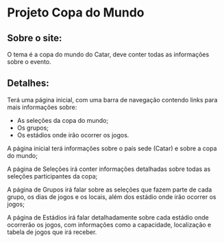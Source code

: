 # Projeto Copa do Mundo
## Sobre o site:
  O tema é a copa do mundo do Catar, deve conter todas as informações sobre o evento.
## Detalhes:
  Terá uma página inicial, com uma barra de navegação contendo links para mais informações sobre:
  - As seleções da copa do mundo;
  - Os grupos;
  - Os estádios onde irão ocorrer os jogos.
  
  A página inicial terá informações sobre o país sede (Catar) e sobre a copa do mundo;
  
  A página de Seleções irá conter informações detalhadas sobre todas as seleções participantes da copa;
  
  A página de Grupos irá falar sobre as seleções que fazem parte de cada grupo, os dias de jogos e os locais, além dos estádio onde irão ocorrer os jogos;
  
  A página de Estádios irá falar detalhadamente sobre cada estádio onde ocorrerão os jogos, com informações como a capacidade, localização e tabela de jogos que irá receber.
  
